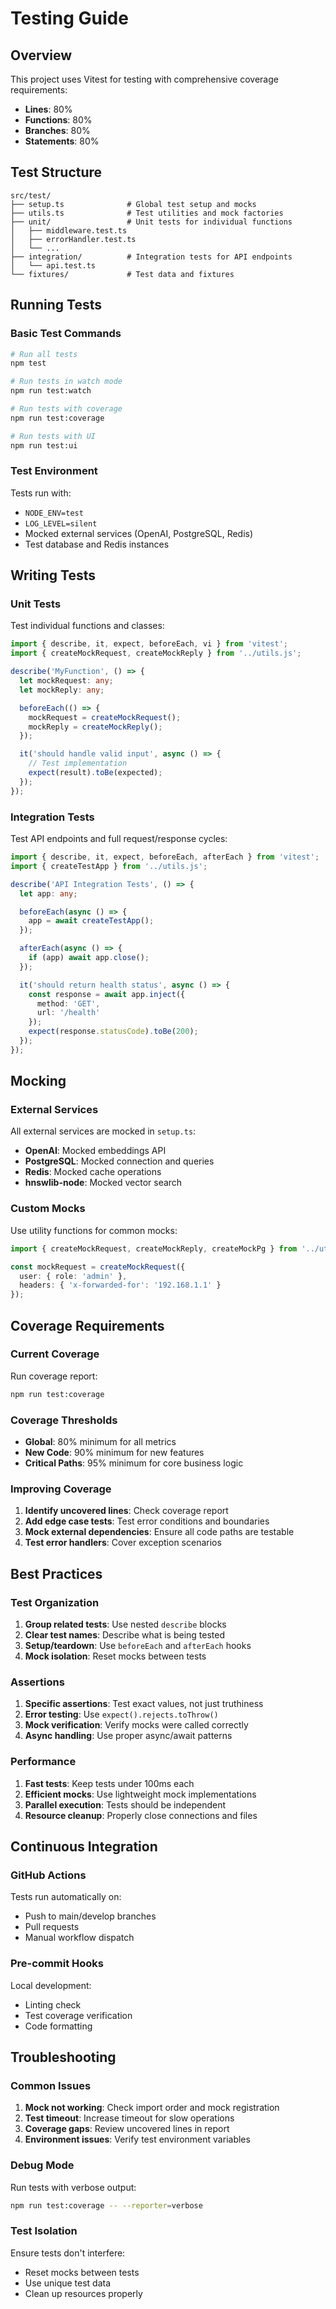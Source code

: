 # Testing Guide

## Overview

This project uses Vitest for testing with comprehensive coverage requirements:
- **Lines**: 80%
- **Functions**: 80%
- **Branches**: 80%
- **Statements**: 80%

## Test Structure

```
src/test/
├── setup.ts              # Global test setup and mocks
├── utils.ts              # Test utilities and mock factories
├── unit/                 # Unit tests for individual functions
│   ├── middleware.test.ts
│   ├── errorHandler.test.ts
│   └── ...
├── integration/          # Integration tests for API endpoints
│   └── api.test.ts
└── fixtures/             # Test data and fixtures
```

## Running Tests

### Basic Test Commands

```bash
# Run all tests
npm test

# Run tests in watch mode
npm run test:watch

# Run tests with coverage
npm run test:coverage

# Run tests with UI
npm run test:ui
```

### Test Environment

Tests run with:
- `NODE_ENV=test`
- `LOG_LEVEL=silent`
- Mocked external services (OpenAI, PostgreSQL, Redis)
- Test database and Redis instances

## Writing Tests

### Unit Tests

Test individual functions and classes:

```typescript
import { describe, it, expect, beforeEach, vi } from 'vitest';
import { createMockRequest, createMockReply } from '../utils.js';

describe('MyFunction', () => {
  let mockRequest: any;
  let mockReply: any;

  beforeEach(() => {
    mockRequest = createMockRequest();
    mockReply = createMockReply();
  });

  it('should handle valid input', async () => {
    // Test implementation
    expect(result).toBe(expected);
  });
});
```

### Integration Tests

Test API endpoints and full request/response cycles:

```typescript
import { describe, it, expect, beforeEach, afterEach } from 'vitest';
import { createTestApp } from '../utils.js';

describe('API Integration Tests', () => {
  let app: any;

  beforeEach(async () => {
    app = await createTestApp();
  });

  afterEach(async () => {
    if (app) await app.close();
  });

  it('should return health status', async () => {
    const response = await app.inject({
      method: 'GET',
      url: '/health'
    });
    expect(response.statusCode).toBe(200);
  });
});
```

## Mocking

### External Services

All external services are mocked in `setup.ts`:
- **OpenAI**: Mocked embeddings API
- **PostgreSQL**: Mocked connection and queries
- **Redis**: Mocked cache operations
- **hnswlib-node**: Mocked vector search

### Custom Mocks

Use utility functions for common mocks:

```typescript
import { createMockRequest, createMockReply, createMockPg } from '../utils.js';

const mockRequest = createMockRequest({
  user: { role: 'admin' },
  headers: { 'x-forwarded-for': '192.168.1.1' }
});
```

## Coverage Requirements

### Current Coverage

Run coverage report:
```bash
npm run test:coverage
```

### Coverage Thresholds

- **Global**: 80% minimum for all metrics
- **New Code**: 90% minimum for new features
- **Critical Paths**: 95% minimum for core business logic

### Improving Coverage

1. **Identify uncovered lines**: Check coverage report
2. **Add edge case tests**: Test error conditions and boundaries
3. **Mock external dependencies**: Ensure all code paths are testable
4. **Test error handlers**: Cover exception scenarios

## Best Practices

### Test Organization

1. **Group related tests**: Use nested `describe` blocks
2. **Clear test names**: Describe what is being tested
3. **Setup/teardown**: Use `beforeEach` and `afterEach` hooks
4. **Mock isolation**: Reset mocks between tests

### Assertions

1. **Specific assertions**: Test exact values, not just truthiness
2. **Error testing**: Use `expect().rejects.toThrow()`
3. **Mock verification**: Verify mocks were called correctly
4. **Async handling**: Use proper async/await patterns

### Performance

1. **Fast tests**: Keep tests under 100ms each
2. **Efficient mocks**: Use lightweight mock implementations
3. **Parallel execution**: Tests should be independent
4. **Resource cleanup**: Properly close connections and files

## Continuous Integration

### GitHub Actions

Tests run automatically on:
- Push to main/develop branches
- Pull requests
- Manual workflow dispatch

### Pre-commit Hooks

Local development:
- Linting check
- Test coverage verification
- Code formatting

## Troubleshooting

### Common Issues

1. **Mock not working**: Check import order and mock registration
2. **Test timeout**: Increase timeout for slow operations
3. **Coverage gaps**: Review uncovered lines in report
4. **Environment issues**: Verify test environment variables

### Debug Mode

Run tests with verbose output:
```bash
npm run test:coverage -- --reporter=verbose
```

### Test Isolation

Ensure tests don't interfere:
- Reset mocks between tests
- Use unique test data
- Clean up resources properly
